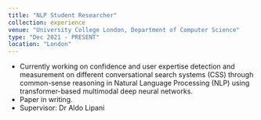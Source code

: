 ```yaml
---
title: "NLP Student Researcher"
collection: experience
venue: "University College London, Department of Computer Science"
type: "Dec 2021 - PRESENT"
location: "London"
---
```


* Currently working on confidence and user expertise detection and measurement on different conversational search systems (CSS) through common-sense reasoning in Natural Language Processing (NLP) using transformer-based multimodal deep neural networks.
* Paper in writing.
* Supervisor: Dr Aldo Lipani